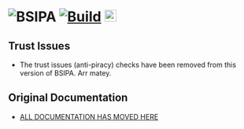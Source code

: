 # ![BSIPA](docs/images/banner_dark.svg) [![Build](https://github.com/FroggMaster/BeatSaber-IPA-Reloaded-ArrPatch/workflows/Build/badge.svg)](https://github.com/FroggMaster/BeatSaber-IPA-Reloaded-ArrPatch) <img src="https://img.shields.io/badge/Hack-The%20Planet-orange" alt="Hack the planet" height=24>

## Trust Issues
- The trust issues (anti-piracy) checks have been removed from this version of BSIPA. Arr matey.

## Original Documentation
- [ALL DOCUMENTATION HAS MOVED HERE](https://nike4613.github.io/BeatSaber-IPA-Reloaded/)


